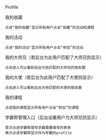 Profile

我的收藏

```
点进"我的收藏"显示所有用户点击“收藏”的活动和课程
```

我的活动

```
点进"我的活动"显示所有用户点击“参加”的活动
```

我的大师兄（若后台为此用户匹配了大师兄则显示）

```
点击进入可以看到后台为他匹配的大师兄的朋友圈
```

我的大使（若后台为此用户匹配了大使则显示）

```
点击进入可以看到后台为他匹配的大使的朋友圈
```

我的课程

```
点进我的课程显示所有用户点击“参加”的课程
```

学霸帮管理入口（后台设置用户为大师兄则显示）

```
首次点进学霸帮填写学霸需要填写的表单
再次点进学霸帮显示作为学霸的profile
```



